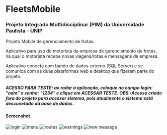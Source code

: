 # FleetsMobile
### Projeto Integrado Multidisciplinar (PIM) da Universidade Paulista - UNIP

Projeto Mobile de gerenciamento de frotas.

Aplicativo para uso do motorista da empresa de gerenciamento de frotas, na qual o motorista recebe novas viagens/rotas e mensagens da empresa.

Aplicativo conecta com bando de dados externo (SQL Server) e se comunica com as duas plataformas web e desktop que fizeram parte do projeto.

##### ACESSO PARA TESTE:  ao rodar a aplicação, coloque no campo login: "adm" e senha: "1234" e clique em ACESSAR TESTE. OBS.:Acesso criado fora do projeto para acessar sistema, pois atualmente o sistema está desconetado da base de dados. 

#### Screenshot
![login](https://github.com/Matheus-Silas97/Gerenciador_de_Frotas/blob/master/Screenshot/login.png)
![menu](https://github.com/Matheus-Silas97/Gerenciador_de_Frotas/blob/master/Screenshot/menu.png)
![routes](https://github.com/Matheus-Silas97/Gerenciador_de_Frotas/blob/master/Screenshot/rotas.png)
![warnings](https://github.com/Matheus-Silas97/Gerenciador_de_Frotas/blob/master/Screenshot/avisos.png)
![new message](https://github.com/Matheus-Silas97/Gerenciador_de_Frotas/blob/master/Screenshot/novamensagem.png)
